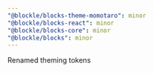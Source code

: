 ```yaml
---
"@blockle/blocks-theme-momotaro": minor
"@blockle/blocks-react": minor
"@blockle/blocks-core": minor
"@blockle/blocks": minor
---
```


Renamed theming tokens
